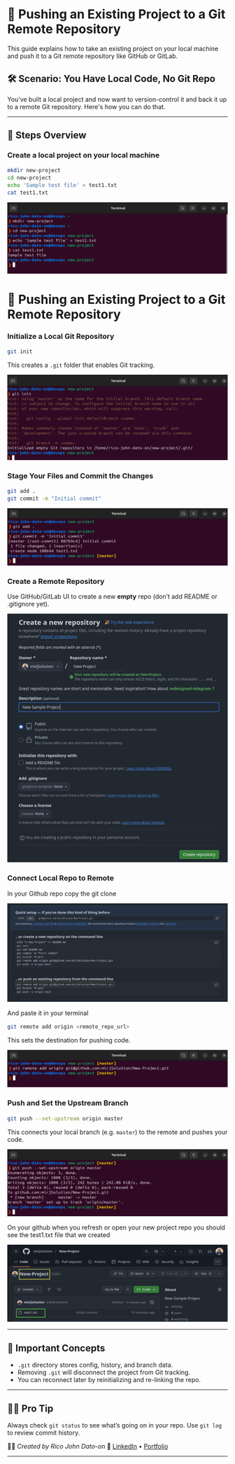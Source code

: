 # 🚀 Pushing an Existing Project to a Git Remote Repository

This guide explains how to take an existing project on your local machine and push it to a Git remote repository like GitHub or GitLab.

## 🛠️ Scenario: You Have Local Code, No Git Repo

You’ve built a local project and now want to version-control it and back it up to a remote Git repository. Here's how you can do that.

---

## 📍 Steps Overview

### Create a local project on your local machine

```bash
mkdir new-project
cd new-project
echo 'Sample test file' > test1.txt
cat test1.txt
```

![Create](Images/create.png)

# 🚀 Pushing an Existing Project to a Git Remote Repository

### Initialize a Local Git Repository

```bash
git init
```

This creates a `.git` folder that enables Git tracking.

![Initialize](Images/initialize.png)

### Stage Your Files and Commit the Changes

```bash
git add .
git commit -m "Initial commit"
```

![Stage](Images/gitadd.png)

### Create a Remote Repository

Use GitHub/GitLab UI to create a new **empty** repo (don’t add README or .gitignore yet).

![Create Repo](Images/createrepo.png)

### Connect Local Repo to Remote

In your Github repo copy the git clone

![Connect Repo](Images/connectlocalrepo.png)

And paste it in your terminal

```bash
git remote add origin <remote_repo_url>
```

This sets the destination for pushing code.

![Git Remote](Images/gitremote.png)

### Push and Set the Upstream Branch

```bash
git push --set-upstream origin master
```

This connects your local branch (e.g. `master`) to the remote and pushes your code.

![Git Upstream](Images/gitupstream.png)

On your github when you refresh or open your new project repo you should see the test1.txt file that we created

![Git Upstream](Images/success.png)

---

## 🧠 Important Concepts

- `.git` directory stores config, history, and branch data.
- Removing `.git` will disconnect the project from Git tracking.
- You can reconnect later by reinitializing and re-linking the repo.

---

## 🧑‍💻 Pro Tip

Always check `git status` to see what’s going on in your repo.
Use `git log` to review commit history.

🧑‍💻 _Created by Rico John Dato-on_
🔗 [LinkedIn](https://www.linkedin.com/in/rico-john-dato-on) • [Portfolio](https://ricodatoon.netlify.app)

---

